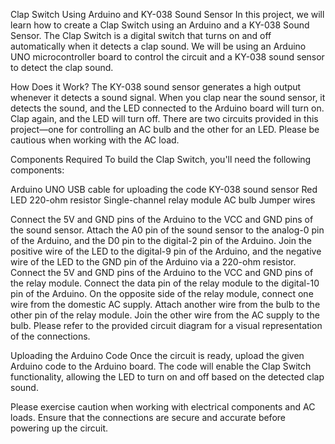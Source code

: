 Clap Switch Using Arduino and KY-038 Sound Sensor
In this project, we will learn how to create a Clap Switch using an Arduino and a KY-038 Sound Sensor. The Clap Switch is a digital switch that turns on and off automatically when it detects a clap sound. We will be using an Arduino UNO microcontroller board to control the circuit and a KY-038 sound sensor to detect the clap sound.

How Does it Work?
The KY-038 sound sensor generates a high output whenever it detects a sound signal. When you clap near the sound sensor, it detects the sound, and the LED connected to the Arduino board will turn on. Clap again, and the LED will turn off. There are two circuits provided in this project—one for controlling an AC bulb and the other for an LED. Please be cautious when working with the AC load.

Components Required
To build the Clap Switch, you'll need the following components:

Arduino UNO
USB cable for uploading the code
KY-038 sound sensor
Red LED
220-ohm resistor
Single-channel relay module
AC bulb
Jumper wires


Connect the 5V and GND pins of the Arduino to the VCC and GND pins of the sound sensor.
Attach the A0 pin of the sound sensor to the analog-0 pin of the Arduino, and the D0 pin to the digital-2 pin of the Arduino.
Join the positive wire of the LED to the digital-9 pin of the Arduino, and the negative wire of the LED to the GND pin of the Arduino via a 220-ohm resistor.
Connect the 5V and GND pins of the Arduino to the VCC and GND pins of the relay module.
Connect the data pin of the relay module to the digital-10 pin of the Arduino.
On the opposite side of the relay module, connect one wire from the domestic AC supply.
Attach another wire from the bulb to the other pin of the relay module.
Join the other wire from the AC supply to the bulb.
Please refer to the provided circuit diagram for a visual representation of the connections.

Uploading the Arduino Code
Once the circuit is ready, upload the given Arduino code to the Arduino board. The code will enable the Clap Switch functionality, allowing the LED to turn on and off based on the detected clap sound.

Please exercise caution when working with electrical components and AC loads. Ensure that the connections are secure and accurate before powering up the circuit.

